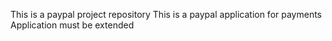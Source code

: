 This is a paypal project repository
This is a paypal application for payments
Application must be extended
